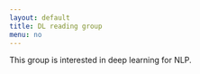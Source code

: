 ```yaml
---
layout: default
title: DL reading group
menu: no
---
```


This group is interested in deep learning for NLP.

